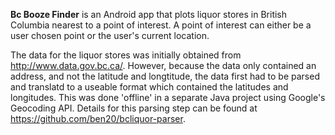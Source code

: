 <b>Bc Booze Finder</b> is an Android app that plots liquor stores in British Columbia nearest to a point of interest. A point of interest can either be a user chosen point or the user's current location.

The data for the liquor stores was initially obtained from http://www.data.gov.bc.ca/. However, because the data only contained an address, and not the latitude and longtitude, the data first had to be parsed and translatd to a useable format which contained the latitudes and longitudes. This was done 'offline' in a separate Java project using Google's Geocoding API. Details for this parsing step can be found at https://github.com/ben20/bcliquor-parser.







